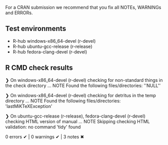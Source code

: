 For a CRAN submission we recommend that you fix all NOTEs, WARNINGs and ERRORs.
## Test environments
- R-hub windows-x86_64-devel (r-devel)
- R-hub ubuntu-gcc-release (r-release)
- R-hub fedora-clang-devel (r-devel)

## R CMD check results
❯ On windows-x86_64-devel (r-devel)
  checking for non-standard things in the check directory ... NOTE
  Found the following files/directories:
    ''NULL''

❯ On windows-x86_64-devel (r-devel)
  checking for detritus in the temp directory ... NOTE
  Found the following files/directories:
    'lastMiKTeXException'

❯ On ubuntu-gcc-release (r-release), fedora-clang-devel (r-devel)
  checking HTML version of manual ... NOTE
  Skipping checking HTML validation: no command 'tidy' found

0 errors ✔ | 0 warnings ✔ | 3 notes ✖
